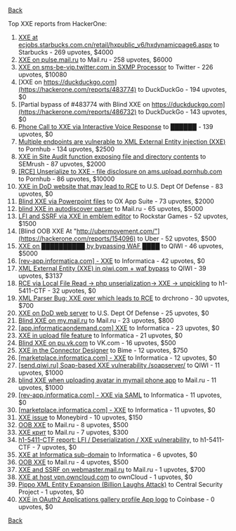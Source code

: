 [Back](../README.md)

Top XXE reports from HackerOne:

1. [XXE at ecjobs.starbucks.com.cn/retail/hxpublic_v6/hxdynamicpage6.aspx](https://hackerone.com/reports/500515) to Starbucks - 269 upvotes, $4000
2. [XXE on pulse.mail.ru](https://hackerone.com/reports/505947) to Mail.ru - 258 upvotes, $6000
3. [XXE on sms-be-vip.twitter.com in SXMP Processor](https://hackerone.com/reports/248668) to Twitter - 226 upvotes, $10080
4. [XXE on https://duckduckgo.com](https://hackerone.com/reports/483774) to DuckDuckGo - 194 upvotes, $0
5. [Partial bypass of #483774 with Blind XXE on https://duckduckgo.com](https://hackerone.com/reports/486732) to DuckDuckGo - 143 upvotes, $0
6. [Phone Call to XXE via Interactive Voice Response](https://hackerone.com/reports/395296) to ██████ - 139 upvotes, $0
7. [Multiple endpoints are vulnerable to XML External Entity injection (XXE)](https://hackerone.com/reports/72272) to Pornhub - 134 upvotes, $2500
8. [XXE in Site Audit function exposing file and directory contents](https://hackerone.com/reports/312543) to SEMrush - 87 upvotes, $2000
9. [[RCE] Unserialize to XXE - file disclosure on ams.upload.pornhub.com](https://hackerone.com/reports/142562) to Pornhub - 86 upvotes, $10000
10. [XXE in DoD website that may lead to RCE](https://hackerone.com/reports/227880) to U.S. Dept Of Defense - 83 upvotes, $0
11. [Blind XXE via Powerpoint files](https://hackerone.com/reports/334488) to OX App Suite - 73 upvotes, $2000
12. [blind XXE in autodiscover parser](https://hackerone.com/reports/315837) to Mail.ru - 65 upvotes, $5000
13. [LFI and SSRF via XXE in emblem editor](https://hackerone.com/reports/347139) to Rockstar Games - 52 upvotes, $1500
14. [Blind OOB XXE At "http://ubermovement.com/"](https://hackerone.com/reports/154096) to Uber - 52 upvotes, $500
15. [XXE on ██████████ by bypassing WAF ████](https://hackerone.com/reports/433996) to QIWI - 46 upvotes, $5000
16. [[rev-app.informatica.com] - XXE](https://hackerone.com/reports/105434) to Informatica - 42 upvotes, $0
17. [XML External Entity (XXE) in qiwi.com + waf bypass](https://hackerone.com/reports/99279) to QIWI - 39 upvotes, $3137
18. [RCE via Local File Read -&gt; php unserialization-&gt; XXE -&gt; unpickling](https://hackerone.com/reports/415501) to h1-5411-CTF - 32 upvotes, $0
19. [XML Parser Bug: XXE over which leads to RCE](https://hackerone.com/reports/55431) to drchrono - 30 upvotes, $700
20. [XXE on DoD web server](https://hackerone.com/reports/188743) to U.S. Dept Of Defense - 25 upvotes, $0
21. [Blind XXE on my.mail.ru](https://hackerone.com/reports/276276) to Mail.ru - 23 upvotes, $800
22. [[app.informaticaondemand.com] XXE](https://hackerone.com/reports/105753) to Informatica - 23 upvotes, $0
23. [XXE in upload file feature](https://hackerone.com/reports/105787) to Informatica - 21 upvotes, $0
24. [Blind XXE on pu.vk.com](https://hackerone.com/reports/296622) to VK.com - 16 upvotes, $500
25. [XXE in the Connector Designer](https://hackerone.com/reports/112116) to Bime - 12 upvotes, $750
26. [[marketplace.informatica.com] - XXE](https://hackerone.com/reports/106797) to Informatica - 12 upvotes, $0
27. [[send.qiwi.ru] Soap-based XXE vulnerability /soapserver/](https://hackerone.com/reports/36450) to QIWI - 11 upvotes, $1000
28. [blind XXE when uploading avatar in mymail phone app](https://hackerone.com/reports/277341) to Mail.ru - 11 upvotes, $1000
29. [[rev-app.informatica.com] - XXE via SAML](https://hackerone.com/reports/106865) to Informatica - 11 upvotes, $0
30. [[marketplace.informatica.com] - XXE](https://hackerone.com/reports/106802) to Informatica - 11 upvotes, $0
31. [XXE issue](https://hackerone.com/reports/130661) to Moneybird - 10 upvotes, $150
32. [OOB XXE](https://hackerone.com/reports/690387) to Mail.ru - 8 upvotes, $500
33. [XXE крит](https://hackerone.com/reports/449627) to Mail.ru - 7 upvotes, $300
34. [h1-5411-CTF report: LFI / Deserialization / XXE vulnerability,](https://hackerone.com/reports/415233) to h1-5411-CTF - 7 upvotes, $0
35. [XXE at Informatica sub-domain](https://hackerone.com/reports/150520) to Informatica - 6 upvotes, $0
36. [OOB XXE](https://hackerone.com/reports/690295) to Mail.ru - 4 upvotes, $500
37. [XXE and SSRF on webmaster.mail.ru](https://hackerone.com/reports/12583) to Mail.ru - 1 upvotes, $700
38. [XXE at host vpn.owncloud.com](https://hackerone.com/reports/105980) to ownCloud - 1 upvotes, $0
39. [Pippo XML Entity Expansion (Billion Laughs Attack)](https://hackerone.com/reports/506791) to Central Security Project - 1 upvotes, $0
40. [XXE in OAuth2 Applications gallery profile App logo](https://hackerone.com/reports/104620) to Coinbase - 0 upvotes, $0


[Back](../README.md)